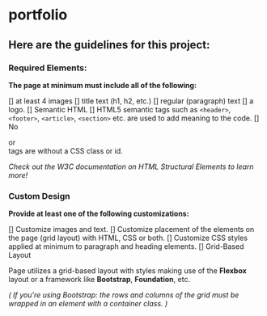 # portfolio

## Here are the guidelines for this project:

### Required Elements:

**The page at minimum must include all of the following:**

[] at least 4 images
[] title text (h1, h2, etc.)
[] regular (paragraph) text
[] a logo.
[] Semantic HTML
[] HTML5 semantic tags such as `<header>`, `<footer>`, `<article>`, `<section>` etc. are used to add meaning to the code.
[] No <div> or <section> tags are without a CSS class or id.

_Check out the W3C documentation on HTML Structural Elements to learn more!_

### Custom Design

**Provide at least one of the following customizations:**

[] Customize images and text.
[] Customize placement of the elements on the page (grid layout) with HTML, CSS or both.
[] Customize CSS styles applied at minimum to paragraph and heading elements.
[] Grid-Based Layout

Page utilizes a grid-based layout with styles making use of the **Flexbox** layout or a framework like **Bootstrap**, **Foundation**, etc.

_( If you're using Bootstrap: the rows and columns of the grid must be wrapped in an element with a container class. )_
